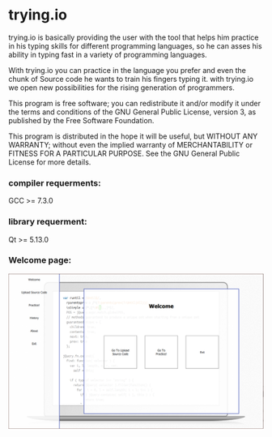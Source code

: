 # trying.io

trying.io is basically providing the user with the tool that helps him practice in his typing skills for different programming languages, so he can asses his ability in typing fast in a variety of programming languages.

With trying.io you can practice in the language you prefer and even the chunk of Source code he wants to train his fingers typing it. with trying.io we open new possibilities for the rising generation of programmers.

This program is free software; you can redistribute it and/or modify it under the terms and conditions of the GNU General Public License, version 3, as published by the Free Software Foundation.

This program is distributed in the hope it will be useful, but WITHOUT ANY WARRANTY; without even the implied warranty of MERCHANTABILITY or FITNESS FOR A PARTICULAR PURPOSE. See the GNU General Public License for more details.


### compiler requerments: 
GCC >= 7.3.0

### library requerment:
Qt >= 5.13.0

### Welcome page:

![alt text](https://github.com/QusaiHroub/trying.io/blob/master/image/tryingWelcomePage.PNG)




